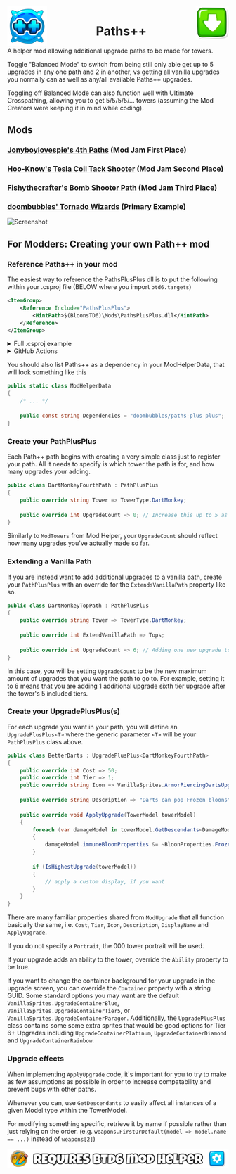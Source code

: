 <a href="https://github.com/doombubbles/paths-plus-plus/releases/latest/download/PathsPlusPlus.dll">
    <img align="left" alt="Icon" height="90" src="Icon.png">
    <img align="right" alt="Download" height="75" src="https://raw.githubusercontent.com/gurrenm3/BTD-Mod-Helper/master/BloonsTD6%20Mod%20Helper/Resources/DownloadBtn.png">
</a>

<h1 align="center">Paths++</h1>

A helper mod allowing additional upgrade paths to be made for towers.

Toggle "Balanced Mode" to switch from being still only able get up to 5 upgrades in any one path and 2 in another, vs getting all vanilla upgrades you normally can as well as any/all available Paths++ upgrades.

Toggling off Balanced Mode can also function well with Ultimate Crosspathing, allowing you to get 5/5/5/5/... towers (assuming the Mod Creators were keeping it in mind while coding).

## Mods

### [Jonyboylovespie's 4th Paths](https://github.com/Jonyboylovespie/4thPaths/releases/latest) (Mod Jam First Place)

### [Hoo-Know's Tesla Coil Tack Shooter](https://github.com/Hoo-Knows/BTD6.TeslaCoil#readme) (Mod Jam Second Place)

### [Fishythecrafter's Bomb Shooter Path](https://github.com/Fishythecrafter/BombShooterPath-/releases/latest) (Mod Jam Third Place)

### [doombubbles' Tornado Wizards](https://github.com/doombubbles/tornado-wizards#readme) (Primary Example)

![Screenshot](Screenshot.png)

## For Modders: Creating your own Path++ mod

### Reference Paths++ in your mod

The easiest way to reference the PathsPlusPlus dll is to put the following within your .csproj file (BELOW where you import `btd6.targets`)

```xml
<ItemGroup>
    <Reference Include="PathsPlusPlus">
        <HintPath>$(BloonsTD6)\Mods\PathsPlusPlus.dll</HintPath>
    </Reference>
</ItemGroup>
```

<details>
<summary>Full .csproj example</summary>

```xml
<Project Sdk="Microsoft.NET.Sdk">
    <PropertyGroup>
        <TargetFramework>net6.0</TargetFramework>
        <RootNamespace>FourthPath</RootNamespace>
        <Configurations>Debug;Release</Configurations>
        <Nullable>enable</Nullable>
        <AssemblyName>FourthPath</AssemblyName>
        <LangVersion>latest</LangVersion>
        <Optimize>false</Optimize>
        <DebugType>embedded</DebugType>
    </PropertyGroup>
    
    <Import Project="..\btd6.targets" />
    
    <ItemGroup>
        <Reference Include="PathsPlusPlus">
            <HintPath>$(BloonsTD6)\Mods\PathsPlusPlus.dll</HintPath>
        </Reference>
    </ItemGroup>
    
</Project>
```

</details>

<details>
<summary>GitHub Actions</summary>

To download PathsPlusPlus within GitHub actions, add the following step: 

```yaml
- name: Download PathsPlusPlus
  uses: dawidd6/action-download-artifact@v2
  with:
    github_token: ${{ secrets.GITHUB_TOKEN }}
    workflow: build.yml
    branch: main
    name: PathsPlusPlus.dll
    repo: doombubbles/paths-plus-plus
    path: ${{ env.BLOONSTD6 }}/Mods/
```

</details>

You should also list Paths++ as a dependency in your ModHelperData, that will look something like this

```cs
public static class ModHelperData
{
    /* ... */
        
    public const string Dependencies = "doombubbles/paths-plus-plus";
}
```

### Create your PathPlusPlus

Each Path++ path begins with creating a very simple class just to register your path.
All it needs to specify is which tower the path is for, and how many upgrades your adding.

```cs
public class DartMonkeyFourthPath : PathPlusPlus
{
    public override string Tower => TowerType.DartMonkey;

    public override int UpgradeCount => 0; // Increase this up to 5 as you create your Upgrades
}
```

Similarly to `ModTowers` from Mod Helper, your `UpgradeCount` should reflect how many upgrades you've actually made so far.

### Extending a Vanilla Path

If you are instead want to add additional upgrades to a vanilla path, create your `PathPlusPlus` with an override for the `ExtendsVanillaPath` property like so.

```csharp
public class DartMonkeyTopPath : PathPlusPlus
{
    public override string Tower => TowerType.DartMonkey;
    
    public override int ExtendVanillaPath => Tops;

    public override int UpgradeCount => 6; // Adding one new upgrade to bring the total upgrades up to 6
}
```

In this case, you will be setting `UpgradeCount` to be the new maximum amount of upgrades that you want the path to go to.
For example, setting it to 6 means that you are adding 1 additional upgrade sixth tier upgrade after the tower's 5 included tiers.


### Create your UpgradePlusPlus(s)

For each upgrade you want in your path, you will define an `UpgradePlusPlus<T>` where the generic parameter `<T>` will be your `PathPlusPlus` class above.

```cs
public class BetterDarts : UpgradePlusPlus<DartMonkeyFourthPath>
{
    public override int Cost => 50;
    public override int Tier => 1;
    public override string Icon => VanillaSprites.ArmorPiercingDartsUpgradeIcon;

    public override string Description => "Darts can pop Frozen bloons";

    public override void ApplyUpgrade(TowerModel towerModel)
    {
        foreach (var damageModel in towerModel.GetDescendants<DamageModel>().ToArray())
        {
            damageModel.immuneBloonProperties &= ~BloonProperties.Frozen;
        }
        
        if (IsHighestUpgrade(towerModel))
        {
            // apply a custom display, if you want
        }
    }
}
```

There are many familiar properties shared from `ModUpgrade` that all function basically the same, i.e. `Cost`, `Tier`, `Icon`, `Description`, `DisplayName` and `ApplyUpgrade`.

If you do not specify a `Portrait`, the 000 tower portrait will be used.

If your upgrade adds an ability to the tower, override the `Ability` property to be true.

If you want to change the container background for your upgrade in the upgrade screen, you can override the `Container` property with a string GUID.
Some standard options you may want are the default `VanillaSprites.UpgradeContainerBlue`, `VanillaSprites.UpgradeContainerTier5`, or `VanillaSprites.UpgradeContainerParagon`.
Additionally, the `UpgradePlusPlus` class contains some some extra sprites that would be good options for Tier 6+ Upgrades including `UpgradeContainerPlatinum`, `UpgradeContainerDiamond` and `UpgradeContainerRainbow`.

### Upgrade effects

When implementing `ApplyUpgrade` code, it's important for you to try to make as few assumptions as possible in order to increase compatability and prevent bugs with other paths.

Whenever you can, use `GetDescendants` to easily affect all instances of a given Model type within the TowerModel.

For modifying something specific, retrieve it by name if possible rather than just relying on the order. (e.g. `weapons.FirstOrDefault(model => model.name == ...)` instead of `weapons[2]`)

[![Requires BTD6 Mod Helper](https://raw.githubusercontent.com/gurrenm3/BTD-Mod-Helper/master/banner.png)](https://github.com/gurrenm3/BTD-Mod-Helper#readme)
